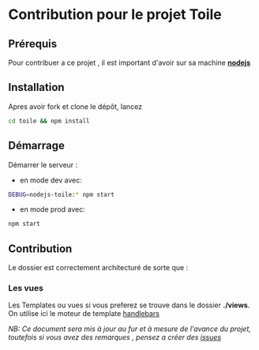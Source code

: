 # Contribution pour le projet Toile

## Prérequis 

Pour contribuer a ce projet , il est important d'avoir sur sa machine **[nodejs](https://nodejs.org/en/)**

## Installation

Apres avoir fork et clone le dépôt, lancez 
```bash
cd toile && npm install
```

## Démarrage 
Démarrer le serveur :
- en mode dev avec:
```bash
DEBUG=nodejs-toile:* npm start
```
- en mode prod avec:
```bash
npm start
```

## Contribution

Le dossier est correctement architecturé de sorte que :

### Les vues
Les Templates ou vues si vous preferez se trouve dans le dossier **./views**. 
On utilise ici le moteur de template [handlebars](https://handlebarsjs.com/guide/#what-is-handlebars)

_NB: Ce document sera mis à jour au fur et à mesure de l'avance du projet, toutefois si vous avez des remarques , pensez a créer des [issues](https://github.com/dynamo63/Toile/issues)_
